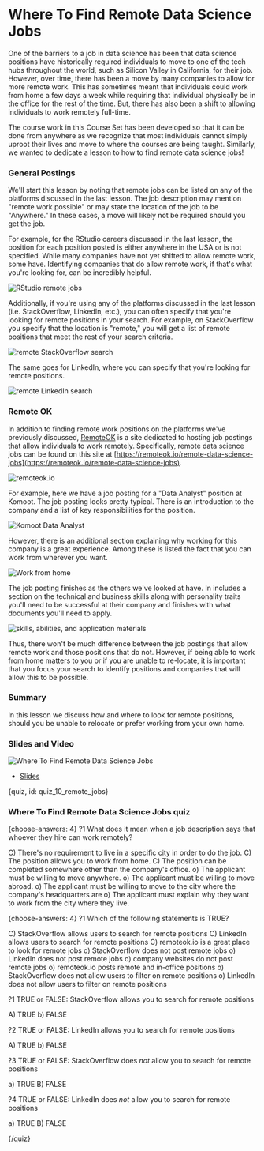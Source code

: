 # Where To Find Remote Data Science Jobs

One of the barriers to a job in data science has been that data science positions have historically required individuals to move to one of the tech hubs throughout the world, such as Silicon Valley in California, for their job. However, over time, there has been a move by many companies to allow for more remote work. This has sometimes meant that individuals could work from home a few days a week while requiring that individual physically be in the office for the rest of the time. But, there has also been a shift to allowing individuals to work remotely full-time. 

The course work in this Course Set has been developed so that it can be done from anywhere as we recognize that most individuals cannot simply uproot their lives and move to where the courses are being taught. Similarly, we wanted to dedicate a lesson to how to find remote data science jobs! 

### General Postings

We'll start this lesson by noting that remote jobs can be listed on any of the platforms discussed in the last lesson. The job description may mention "remote work possible" or may state the location of the job to be "Anywhere." In these cases, a move will likely not be required should you get the job. 

For example, for the RStudio careers discussed in the last lesson, the position for each position posted is either anywhere in the USA or is not specified. While many companies have not yet shifted to allow remote work, some have. Identifying companies that do allow remote work, if that's what you're looking for, can be incredibly helpful.

![RStudio remote jobs](images/10_remote_jobs/10_dsjob_remote_jobs-1.png)

Additionally, if you're using any of the platforms discussed in the last lesson (i.e. StackOverflow, LinkedIn, etc.), you can often specify that you're looking for remote positions in your search. For example, on StackOverflow you specify that the location is "remote," you will get a list of remote positions that meet the rest of your search criteria.

![remote StackOverflow search](images/10_remote_jobs/10_dsjob_remote_jobs-2.png)

The same goes for LinkedIn, where you can specify that you're looking for remote positions.

![remote LinkedIn search](images/10_remote_jobs/10_dsjob_remote_jobs-3.png)


### Remote OK 

In addition to finding remote work positions on the platforms we've previously discussed, [RemoteOK](https://remoteok.io) is a site dedicated to hosting job postings that allow individuals to work remotely. Specifically, remote data science jobs can be found on this site at [https://remoteok.io/remote-data-science-jobs](https://remoteok.io/remote-data-science-jobs).

![remoteok.io](images/10_remote_jobs/10_dsjob_remote_jobs-4.png)

For example, here we have a job posting for a "Data Analyst" position at Komoot. The job posting looks pretty typical. There is an introduction to the company and a list of key responsibilities for the position.

![Komoot Data Analyst](images/10_remote_jobs/10_dsjob_remote_jobs-5.png)

However, there is an additional section explaining why working for this company is a great experience. Among these is listed the fact that you can work from wherever you want. 

![Work from home](images/10_remote_jobs/10_dsjob_remote_jobs-6.png)

The job posting finishes as the others we've looked at have. In includes a section on the technical and business skills along with personality traits you'll need to be successful at their company and finishes with what documents you'll need to apply.

![skills, abilities, and application materials](images/10_remote_jobs/10_dsjob_remote_jobs-7.png)

Thus, there won't be much difference between the job postings that allow remote work and those positions that do not. However, if being able to work from home matters to you or if you are unable to re-locate, it is important that you focus your search to identify positions and companies that will allow this to be possible.


### Summary

In this lesson we discuss how and where to look for remote positions, should you be unable to relocate or prefer working from your own home.



### Slides and Video

![Where To Find Remote Data Science Jobs](https://www.youtube.com/watch?v=Umb4ptz-K80)

* [Slides](https://docs.google.com/presentation/d/1Ug8GIBwIQME8C68jVa0rPwEryW30Vn5PT-IM0LKFDNw/edit?usp=sharing)


{quiz, id: quiz_10_remote_jobs}

### Where To Find Remote Data Science Jobs quiz

{choose-answers: 4}
?1 What does it mean when a job description says that whoever they hire can work remotely?

C) There's no requirement to live in a specific city in order to do the job.
C) The position allows you to work from home.
C) The position can be completed somewhere other than the company's office.
o) The applicant must be willing to move anywhere.
o) The applicant must be willing to move abroad.
o) The applicant must be willing to move to the city where the company's headquarters are
o) The applicant must explain why they want to work from the city where they live.

{choose-answers: 4}
?1 Which of the following statements is TRUE?

C) StackOverflow allows users to search for remote positions
C) LinkedIn allows users to search for remote positions
C) remoteok.io is a great place to look for remote jobs
o) StackOverflow does not post remote jobs
o) LinkedIn does not post remote jobs
o) company websites do not post remote jobs
o) remoteok.io posts remote and in-office positions
o) StackOverflow does not allow users to filter on remote positions
o) LinkedIn does not allow users to filter on remote positions

?1 TRUE or FALSE: StackOverflow allows you to search for remote positions

A) TRUE
b) FALSE

?2 TRUE or FALSE: LinkedIn allows you to search for remote positions

A) TRUE
b) FALSE

?3 TRUE or FALSE: StackOverflow does *not* allow you to search for remote positions

a) TRUE
B) FALSE

?4 TRUE or FALSE: LinkedIn does *not* allow you to search for remote positions

a) TRUE
B) FALSE

{/quiz}

